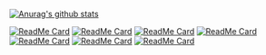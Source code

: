 [![Anurag's github stats](https://github-readme-stats.vercel.app/api?username=wangxingkang&count_private=true&show_icons=true&theme=radical)](https://github.com/anuraghazra/github-readme-stats)

[![ReadMe Card](https://github-readme-stats.vercel.app/api/pin/?username=alitajs&repo=ant-design-plus)](https://github.com/alitajs/ant-design-plus)
[![ReadMe Card](https://github-readme-stats.vercel.app/api/pin/?username=pansyjs&repo=react-admin)](https://github.com/pansyjs/react-admin)
[![ReadMe Card](https://github-readme-stats.vercel.app/api/pin/?username=pansyjs&repo=watermark)](https://github.com/pansyjs/watermark)
[![ReadMe Card](https://github-readme-stats.vercel.app/api/pin/?username=pansyjs&repo=react-components)](https://github.com/pansyjs/react-components)
[![ReadMe Card](https://github-readme-stats.vercel.app/api/pin/?username=walrusjs&repo=pansy)](https://github.com/walrusjs/pansy)
[![ReadMe Card](https://github-readme-stats.vercel.app/api/pin/?username=walrusjs&repo=walrus)](https://github.com/walrusjs/walrus)
[![ReadMe Card](https://github-readme-stats.vercel.app/api/pin/?username=pansyjs&repo=micro-frontends-template)](https://github.com/pansyjs/micro-frontends-template)
